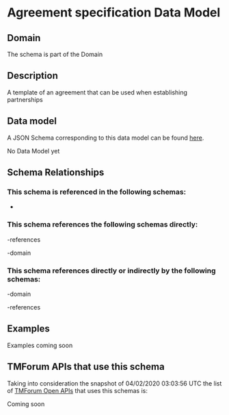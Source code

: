 # Agreement specification Data Model

## Domain

The  schema is part of the  Domain

## Description

A template of an agreement that can be used when establishing partnerships

## Data model

A JSON Schema corresponding to this data model can be found
[here](https://github.com/tmforum-rand/schemas/blob/candidates/EngagedParty/AgreementSpecification.schema.json).

No Data Model yet

## Schema Relationships

### This schema is referenced in the following schemas:

-

### This schema references the following schemas directly:

-references

-domain

### This schema references directly or indirectly by the following schemas:

-domain

-references



## Examples

Examples coming soon

## TMForum APIs that use this schema

Taking into consideration the snapshot of 04/02/2020 03:03:56 UTC the list of [TMForum Open APIs](https://www.tmforum.org/open-apis/) that uses this schemas is:

Coming soon